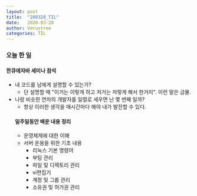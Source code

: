 ```yaml
---
layout: post
title:  "200328_TIL"
date:   2020-03-28
author: Verustree
categories: TIL
---
```


<h3>오늘 한 일</h3>
<h4 id = "한큐에자바-세미나-참석"> 한큐에자바 세미나 참석</h4>
<ul>
<li>내 코드를 남에게 설명할 수 있는가?<ul>
<li>단 설명할 때 "이거는 이렇게 하고 저거는 저렇게 해서 한거지". 이런 말은 금물.</li></ul>
<li>나랑 비슷한 연차의 개발자를 일렬로 세우면 난 몇 번째 일까?<ul>
<li>항상 이러한 생각을 매시간마다 해야 내가 발전할 수 있다.</li></ul>



<h4 id = "일주일동안-배운-내용-정리"> 일주일동안 배운 내용 정리</h4>
<ul>
<li>운영체제에 대한 이해</li>
<li>서버 운용을 위한 기초 내용<ul>
<li>리눅스 기본 명령어</li>
<li>부팅 관리</li>
<li>파일 및 디렉토리 관리</li>
<li>vi편집기</li>
<li>계정 및 그룹 관리</li>
<li>소유권 및 허가권 관리</li></ul></li>
</ul>
